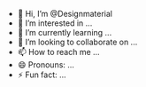- 👋 Hi, I’m @Designmaterial
- 👀 I’m interested in ...
- 🌱 I’m currently learning ...
- 💞️ I’m looking to collaborate on ...
- 📫 How to reach me ...
- 😄 Pronouns: ...
- ⚡ Fun fact: ...

<!---
Designmaterial/Designmaterial is a ✨ special ✨ repository because its `README.md` (this file) appears on your GitHub profile.
You can click the Preview link to take a look at your changes.
--->
